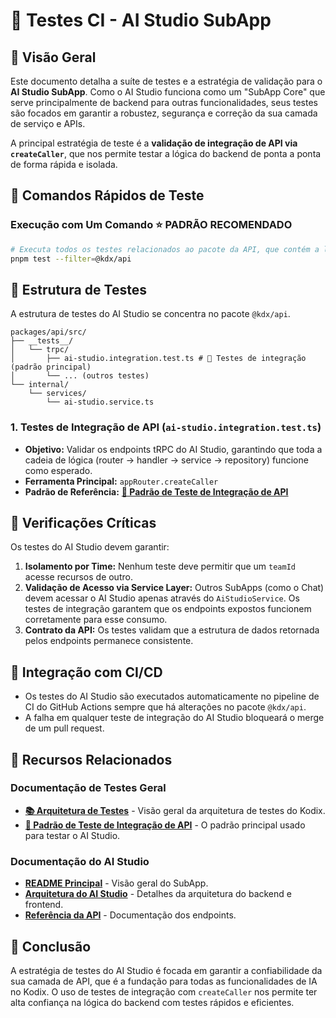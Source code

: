 # 🧪 Testes CI - AI Studio SubApp

## 📖 Visão Geral

Este documento detalha a suíte de testes e a estratégia de validação para o **AI Studio SubApp**. Como o AI Studio funciona como um "SubApp Core" que serve principalmente de backend para outras funcionalidades, seus testes são focados em garantir a robustez, segurança e correção da sua camada de serviço e APIs.

A principal estratégia de teste é a **validação de integração de API via `createCaller`**, que nos permite testar a lógica do backend de ponta a ponta de forma rápida e isolada.

## 🚀 Comandos Rápidos de Teste

### **Execução com Um Comando** ⭐ **PADRÃO RECOMENDADO**

```bash
# Executa todos os testes relacionados ao pacote da API, que contém a lógica do AI Studio
pnpm test --filter=@kdx/api
```

## 🧪 Estrutura de Testes

A estrutura de testes do AI Studio se concentra no pacote `@kdx/api`.

```
packages/api/src/
├── __tests__/
│   └── trpc/
│       ├── ai-studio.integration.test.ts # 🧪 Testes de integração (padrão principal)
│       └── ... (outros testes)
└── internal/
    └── services/
        └── ai-studio.service.ts
```

### 1. **Testes de Integração de API** (`ai-studio.integration.test.ts`)

- **Objetivo:** Validar os endpoints tRPC do AI Studio, garantindo que toda a cadeia de lógica (router -> handler -> service -> repository) funcione como esperado.
- **Ferramenta Principal:** `appRouter.createCaller`
- **Padrão de Referência:** **[🧪 Padrão de Teste de Integração de API](../../tests/api-integration-testing-pattern.md)**

## 🚨 Verificações Críticas

Os testes do AI Studio devem garantir:

1.  **Isolamento por Time:** Nenhum teste deve permitir que um `teamId` acesse recursos de outro.
2.  **Validação de Acesso via Service Layer:** Outros SubApps (como o Chat) devem acessar o AI Studio apenas através do `AiStudioService`. Os testes de integração garantem que os endpoints expostos funcionem corretamente para esse consumo.
3.  **Contrato da API:** Os testes validam que a estrutura de dados retornada pelos endpoints permanece consistente.

## 🔄 Integração com CI/CD

- Os testes do AI Studio são executados automaticamente no pipeline de CI do GitHub Actions sempre que há alterações no pacote `@kdx/api`.
- A falha em qualquer teste de integração do AI Studio bloqueará o merge de um pull request.

## 🔗 Recursos Relacionados

### **Documentação de Testes Geral**

- **[📚 Arquitetura de Testes](../../tests/README.md)** - Visão geral da arquitetura de testes do Kodix.
- **[🧪 Padrão de Teste de Integração de API](../../tests/api-integration-testing-pattern.md)** - O padrão principal usado para testar o AI Studio.

### **Documentação do AI Studio**

- **[README Principal](./README.md)** - Visão geral do SubApp.
- **[Arquitetura do AI Studio](./ai-studio-architecture.md)** - Detalhes da arquitetura do backend e frontend.
- **[Referência da API](./api-reference.md)** - Documentação dos endpoints.

## 🎉 Conclusão

A estratégia de testes do AI Studio é focada em garantir a confiabilidade da sua camada de API, que é a fundação para todas as funcionalidades de IA no Kodix. O uso de testes de integração com `createCaller` nos permite ter alta confiança na lógica do backend com testes rápidos e eficientes.
